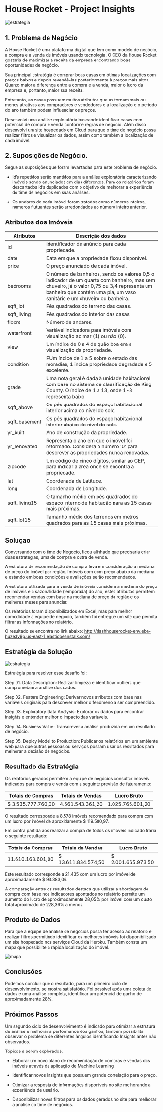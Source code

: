 # House Rocket - Project Insights


![estrategia](datasets/img/house.png)

## 1. Problema de Negócio

A House Rocket é uma plataforma digital que tem como modelo de negócio, a compra e a venda de imóveis usando tecnologia. O CEO da House Rocket gostaria de maximizar a receita da empresa encontrando boas oportunidades de negócio.

Sua principal estratégia é comprar boas casas em ótimas localizações com preços baixos e depois revendê-las posteriormente à preços mais altos. Quanto maior a diferença entre a compra e a venda, maior o lucro da empresa e, portanto, maior sua receita.

Entretanto, as casas possuem muitos atributos que as tornam mais ou menos atrativas aos compradores e vendedores e a localização e o período do ano também podem influenciar os preços.

Desenvolvi uma análise exploratória buscando identificar casas com potencial de compra e venda conforme regras de negócio. Além disso desenvolvi um site hospedado em Cloud para que o time de negócio possa realizar filtros e visualizar os dados, assim como também a localização de cada imóvel.

## 2. Suposições de Negócio.

Segue as suposições que foram levantadas para este problema de negócio.

- Id’s repetidos serão mantidos para a análise exploratória caracterizando imóveis sendo anunciados em dias diferentes. Para os relatórios foram descartados id’s duplicados com o objetivo de melhorar a experiência do time de negócios em suas análises.

- Os andares de cada imóvel foram tratados como números inteiros, números flutuantes serão arredondados ao número inteiro anterior.

## Atributos dos Imóveis

 Atributos                  |  Descrição dos dados  |
 -------------------        | ------------------- |
|    id                      |  Identificador de anúncio para cada propriedade. |
|    date                    |  Data em que a propriedade ficou disponível.
|    price                   |  O preço anunciado de cada imóvel. |
|    bedrooms                |  O número de banheiros, sendo os valores 0,5 o indicador de um quarto com banheiro, mas sem chuveiro, já o valor 0,75 ou 3/4 representa um banheiro que contém uma pia, um vaso sanitário e um chuveiro ou banheira. |
|    sqft_lot	            |  Pés quadrados do terreno das casas.   |
|    sqft_living	            |  Pés quadrados do interior das casas.   |
|    floors	                |  Número de andares.   |
|    waterfront	            |  Variável indicadora para imóveis com visualização ao mar (1) ou não (0).   |
|    view	                |  Um índice de 0 a 4 de quão boa era a visualização da propriedade.   |
|    condition	            |  PUm índice de 1 a 5 sobre o estado das moradias, 1 indica propriedade degradada e 5 excelente.  |
|    grade	                |  Uma nota geral é dada à unidade habitacional com base no sistema de classificação de King County. O índice de 1 a 13, onde 1-3 representa baixo |nível da qualidade de construção e design do edifício, 7 tem um nível médio de construção e design e 11-13 tem um nível de construção e design de alta qualidade.  |
|    sqft_above	            |  Os pés quadrados do espaço habitacional interior acima do nível do solo.   |
|    sqft_basement	        |  Os pés quadrados do espaço habitacional interior abaixo do nível do solo.   |
|    yr_built	            |  Ano de construção da propriedade.  |
|   yr_renovated	        |  Representa o ano em que o imóvel foi reformado. Considera o número ‘0’ para descrever as propriedades nunca renovadas.   |
|   zipcode	                |  Um código de cinco dígitos, similar ao CEP, para indicar a área onde se encontra a propriedade.   |
|   lat	                    |  Coordenada de Latitude.   |
|   long	                |  Coordenada de Longitude.   |
|   sqft_living15	        |  O tamanho médio em pés quadrados do espaço interno de habitação para as 15 casas mais próximas.   |
|   sqft_lot15	            |  Tamanho médio dos terrenos em metros quadrados para as 15 casas mais próximas.   |

## Soluçao

Conversando com o time de Negocio, ficou alinhado que precisaria criar duas estrategias, uma de compra e outra de venda.

A estrutura de recomendação de compra leva em consideração a mediana de preço do imóvel por região. Imóveis com com preço abaixo da mediana e estando em boas condições e avaliações serão recomendados.

A estrutura utilizada para a venda de imóveis considera a mediana do preço de imóveis e a sazonalidade (temporada) do ano, estes atributos permitem recomendar vendas com base na mediana de preço da região e os melhores meses para anunciar.

Os relatórios foram disponibilizados em Excel, mas para melhor comodidade a equipe de negócio, também foi entregue um site que permita filtrar as informações no relatório. 

O resultado se encontra no link abaixo:
<http://dashhouserocket-env.eba-huze3v9p.us-east-1.elasticbeanstalk.com/>

## Estratégia da Solução

![estrategia](datasets/img/projeto.png)

Estratégia para resolver esse desafio foi:

Step 01. Data Description: Realizar limpeza e identificar outliers que comprometam a análise dos dados.

Step 02. Feature Engineering: Derivar novos atributos com base nas variáveis originais para descrever melhor o fenômeno a ser compreendido.

Step 03. Exploratory Data Analysis: Explorar os dados para encontrar insights e entender melhor o impacto das variáveis.

Step 04. Business Value: Transcrever a análise produzida em um resultado de negócio.

Step 05. Deploy Model to Production: Publicar os relatórios em um ambiente web para que outras pessoas ou serviços possam usar os resultados para melhorar a decisão de negócios.

## Resultado da Estratégia

Os relatórios gerados permitem a equipe de negócios consultar imóveis indicados para compra e venda com a seguinte previsão de faturamento:

   Totais de Compras        |  Totais de Vendas    | Lucro Bruto        |
 -------------------        | -------------------  |------------------- |
|    $ 3.535.777.760,00     | 4.561.543.361,20     | 1.025.765.601,20   |

O resultado corresponde a 8.578 imóveis recomendado para compra com um lucro por imóvel de aproxidamente $ 119.580,97.

Em contra partida aos realizar a compra de todos os imóveis indicado traria o seguinte resultado:

 Totais de Compras         |  Totais de Vendas    | Lucro Bruto |
  -------------------      | -------------------  |------------------- 
|   11.610.168.601,00      | $ 13.611.834.574,50  | $ 2.001.665.973,50 |

Este resultado corresponde a 21.435 com um lucro por imóvel de aproximadamente $ 93.383,06.

A comparação entre os resultados destaca que utilizar a abordagem de compra com base nos indicadores apontados no relatório permite um aumento do lucro de aproximadamente 28,05% por imóvel com um custo total aproximado de 228,36% a menos.

## Produto de Dados

Para que a equipe de análise de negócios possa ter acesso ao relatório e realizar filtros permitindo identificar os melhores imóveis foi disponibilizado um site hospedado nos serviços Cloud da Heroku. Também consta um mapa que possibilite a rápida localização do imóvel.

![mapa](datasets/img/mapa.png)



## Conclusões

Podemos concluir que o resultado, para um primeiro ciclo de desenvolvimento, se mostra satisfatório. Foi possível após uma coleta de dados e uma análise completa, identificar um potencial de ganho de aproximadamente 28%.

## Próximos Passos

Um segundo ciclo de desenvolvimento é indicado para otimizar a estrutura de análise e melhorar a performance dos ganhos, também possibilita observar o problema de diferentes ângulos identificando Insights antes não observados.

Tópicos a serem explorados:

- Elaborar um novo plano de recomendação de compras e vendas dos imóveis através da aplicação de Machine Learning.

- Identificar novos Insights que possuem grande correlação para o preço.

- Otimizar a resposta de informações disponíveis no site melhorando a experiência de usuário.

- Disponibilizar novos filtros para os dados gerados no site para melhorar a análise do time de negócios.
